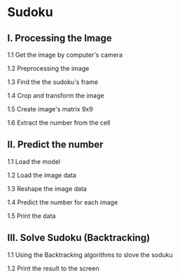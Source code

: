 # Sudoku
## I. Processing the Image
1.1 Get the image by computer's camera

1.2 Preprocessing the image

1.3 Find the the sudoku's frame

1.4 Crop and transform the image

1.5 Create image's matrix 9x9

1.6 Extract the number from the cell

## II. Predict the number
1.1 Load the model

1.2 Load the image data

1.3 Reshape the image data

1.4 Predict the number for each image

1.5 Print the data

## III. Solve Sudoku (Backtracking)
1.1 Using the Backtracking algorithms to slove the soduku

1.2 Print the result to the screen
